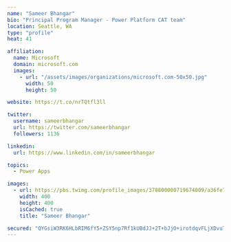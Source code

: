 ```yaml
---
name: "Sameer Bhangar"
bio: "Principal Program Manager - Power Platform CAT team"
location: Seattle, WA
type: "profile"
heat: 41

affiliation:
  name: Microsoft
  domain: microsoft.com
  images:
    - url: "/assets/images/organizations/microsoft.com-50x50.jpg"
      width: 50
      height: 50

website: https://t.co/nrTQtfl3ll

twitter:
  username: sameerbhangar
  url: https://twitter.com/sameerbhangar
  followers: 1136

linkedin:
  url: https://www.linkedin.com/in/sameerbhangar

topics:
  - Power Apps

images:
  - url: https://pbs.twimg.com/profile_images/378800000719674009/a36fe7ddfab1778b76e5793772e43798_400x400.jpeg
    width: 400
    height: 400
    isCached: true
    title: "Sameer Bhangar"

secured: "QYGsiW3RK6HLbRIM6fY5+ZSY5np7Rf1kUBdJJ+2T+bJjO+irotdqvFLjXDvuTgkyXfXBlgax7JfLFOydqFzei88P4D11nB3eEnURl+ePjUwTnP6RpaVjry6ajRO2FFc40OloAAnOvDHguHvu/bLYAtSjUQeDJXNu2eMtH9piEl7f5lVejvA9oZ79Z2V2N71HhDgalVR+FuxerIoEfw9WnWP8XNfE2Jc+vAsmdJlI2duK01R3/N6U3ZGqmFeuvAZqeIiRxuEm2UUNOUVf3iystZxvMwvb1VcIm27Xnnd1YSTXxw/9VKgbfJfbLmLlWnG6mGjzfREYJ8JW2kCoCzEFEYruwmr+Z/531z6zcoPEXT6PQCKnYrvKUIKcv6Yn1c0FwaZ1XaE563XUwX1lxmqinZSwlRBqMu+fIz7gJzAoblw=;s3/yNFqnhuD6/YE00SX/Lg=="
---
```


